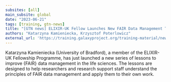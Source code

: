 ```yaml
---
subsites: [all]
main_subsite: global
date: "2023-06-21"
tags: [training, gtn-news]
title: "[GTN news] ELIXIR-UK Fellow Launches New FAIR Data Management Training"
authors: "Katarzyna Kamieniecka, Krzysztof Poterlowicz"
external_url: 'https://training.galaxyproject.org/training-material/news/2023/06/21/fair.html'
---
```


Katarzyna Kamieniecka (University of Bradford), a member of the ELIXIR-UK Fellowship Programme, has just launched a new series of lessons to improve {FAIR} data management in the life sciences. The lessons are designed to help researchers and research support staff understand the principles of FAIR data management and apply them to their own work.

